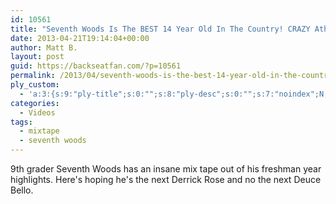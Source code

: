 ```yaml
---
id: 10561
title: "Seventh Woods Is The BEST 14 Year Old In The Country! CRAZY Athlete - Crazy mix tape"
date: 2013-04-21T19:14:04+00:00
author: Matt B.
layout: post
guid: https://backseatfan.com/?p=10561
permalink: /2013/04/seventh-woods-is-the-best-14-year-old-in-the-country-crazy-athlete-crazy-mix-tape/
ply_custom:
  - 'a:3:{s:9:"ply-title";s:0:"";s:8:"ply-desc";s:0:"";s:7:"noindex";N;}'
categories:
  - Videos
tags:
  - mixtape
  - seventh woods
---
```


<div class="entry">
  <p>
    9th grader Seventh Woods has an insane mix tape out of his freshman year highlights. Here's hoping he's the next Derrick Rose and no the next Deuce Bello.<br />
  </p>
</div>
